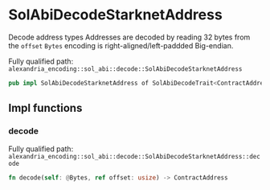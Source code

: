# SolAbiDecodeStarknetAddress

Decode address types Addresses are decoded by reading 32 bytes from the `offset` `Bytes` encoding is right-aligned/left-paddded Big-endian.

Fully qualified path: `alexandria_encoding::sol_abi::decode::SolAbiDecodeStarknetAddress`

```rust
pub impl SolAbiDecodeStarknetAddress of SolAbiDecodeTrait<ContractAddress>
```

## Impl functions

### decode

Fully qualified path: `alexandria_encoding::sol_abi::decode::SolAbiDecodeStarknetAddress::decode`

```rust
fn decode(self: @Bytes, ref offset: usize) -> ContractAddress
```

